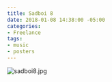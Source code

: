 ```yaml
---
title: Sadboi 8
date: 2018-01-08 14:38:00 -05:00
categories:
- Freelance
tags:
- music
- posters
---
```


![sadboi8.jpg](/uploads/sadboi8.jpg)
